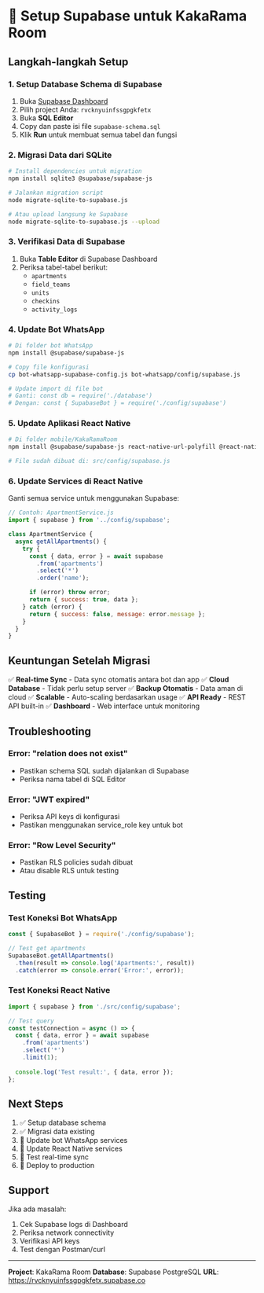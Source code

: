 # 🚀 Setup Supabase untuk KakaRama Room

## Langkah-langkah Setup

### 1. Setup Database Schema di Supabase

1. Buka [Supabase Dashboard](https://app.supabase.com)
2. Pilih project Anda: `rvcknyuinfssgpgkfetx`
3. Buka **SQL Editor**
4. Copy dan paste isi file `supabase-schema.sql`
5. Klik **Run** untuk membuat semua tabel dan fungsi

### 2. Migrasi Data dari SQLite

```bash
# Install dependencies untuk migration
npm install sqlite3 @supabase/supabase-js

# Jalankan migration script
node migrate-sqlite-to-supabase.js

# Atau upload langsung ke Supabase
node migrate-sqlite-to-supabase.js --upload
```

### 3. Verifikasi Data di Supabase

1. Buka **Table Editor** di Supabase Dashboard
2. Periksa tabel-tabel berikut:
   - `apartments`
   - `field_teams` 
   - `units`
   - `checkins`
   - `activity_logs`

### 4. Update Bot WhatsApp

```bash
# Di folder bot WhatsApp
npm install @supabase/supabase-js

# Copy file konfigurasi
cp bot-whatsapp-supabase-config.js bot-whatsapp/config/supabase.js

# Update import di file bot
# Ganti: const db = require('./database')
# Dengan: const { SupabaseBot } = require('./config/supabase')
```

### 5. Update Aplikasi React Native

```bash
# Di folder mobile/KakaRamaRoom
npm install @supabase/supabase-js react-native-url-polyfill @react-native-async-storage/async-storage

# File sudah dibuat di: src/config/supabase.js
```

### 6. Update Services di React Native

Ganti semua service untuk menggunakan Supabase:

```javascript
// Contoh: ApartmentService.js
import { supabase } from '../config/supabase';

class ApartmentService {
  async getAllApartments() {
    try {
      const { data, error } = await supabase
        .from('apartments')
        .select('*')
        .order('name');

      if (error) throw error;
      return { success: true, data };
    } catch (error) {
      return { success: false, message: error.message };
    }
  }
}
```

## Keuntungan Setelah Migrasi

✅ **Real-time Sync** - Data sync otomatis antara bot dan app
✅ **Cloud Database** - Tidak perlu setup server
✅ **Backup Otomatis** - Data aman di cloud
✅ **Scalable** - Auto-scaling berdasarkan usage
✅ **API Ready** - REST API built-in
✅ **Dashboard** - Web interface untuk monitoring

## Troubleshooting

### Error: "relation does not exist"
- Pastikan schema SQL sudah dijalankan di Supabase
- Periksa nama tabel di SQL Editor

### Error: "JWT expired"
- Periksa API keys di konfigurasi
- Pastikan menggunakan service_role key untuk bot

### Error: "Row Level Security"
- Pastikan RLS policies sudah dibuat
- Atau disable RLS untuk testing

## Testing

### Test Koneksi Bot WhatsApp
```javascript
const { SupabaseBot } = require('./config/supabase');

// Test get apartments
SupabaseBot.getAllApartments()
  .then(result => console.log('Apartments:', result))
  .catch(error => console.error('Error:', error));
```

### Test Koneksi React Native
```javascript
import { supabase } from './src/config/supabase';

// Test query
const testConnection = async () => {
  const { data, error } = await supabase
    .from('apartments')
    .select('*')
    .limit(1);
    
  console.log('Test result:', { data, error });
};
```

## Next Steps

1. ✅ Setup database schema
2. ✅ Migrasi data existing
3. 🔄 Update bot WhatsApp services
4. 🔄 Update React Native services  
5. 🔄 Test real-time sync
6. 🔄 Deploy to production

## Support

Jika ada masalah:
1. Cek Supabase logs di Dashboard
2. Periksa network connectivity
3. Verifikasi API keys
4. Test dengan Postman/curl

---

**Project**: KakaRama Room
**Database**: Supabase PostgreSQL
**URL**: https://rvcknyuinfssgpgkfetx.supabase.co
